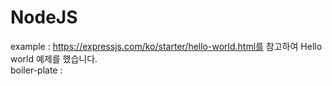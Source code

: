 # NodeJS
example : https://expressjs.com/ko/starter/hello-world.html를 참고하여 Hello world 예제를 했습니다.
<br>
boiler-plate : 
